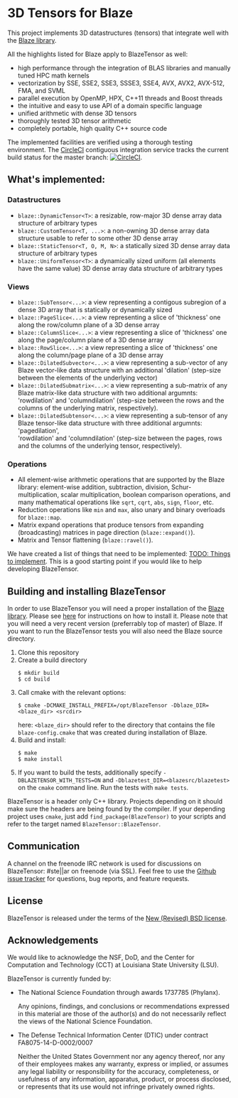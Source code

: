 <!-- =================================================================================================-->
<!--                                                                                                  -->
<!--   Copyright (C) 2012-2018 Klaus Iglberger - All Rights Reserved                                  -->
<!--   Copyright (C) 2018 Hartmut Kaiser - All Rights Reserved                                        -->
<!--                                                                                                  -->
<!--   This file is part of the Blaze library. You can redistribute it and/or modify it under         -->
<!--   the terms of the New (Revised) BSD License. Redistribution and use in source and binary        -->
<!--   forms, with or without modification, are permitted provided that the following conditions      -->
<!--   are met:                                                                                       -->
<!--                                                                                                  -->
<!--   1. Redistributions of source code must retain the above copyright notice, this list of         -->
<!--      conditions and the following disclaimer.                                                    -->
<!--   2. Redistributions in binary form must reproduce the above copyright notice, this list         -->
<!--      of conditions and the following disclaimer in the documentation and/or other materials      -->
<!--      provided with the distribution.                                                             -->
<!--   3. Neither the names of the Blaze development group nor the names of its contributors          -->
<!--      may be used to endorse or promote products derived from this software without specific      -->
<!--      prior written permission.                                                                   -->
<!--                                                                                                  -->
<!--   THIS SOFTWARE IS PROVIDED BY THE COPYRIGHT HOLDERS AND CONTRIBUTORS "AS IS" AND ANY            -->
<!--   EXPRESS OR IMPLIED WARRANTIES, INCLUDING, BUT NOT LIMITED TO, THE IMPLIED WARRANTIES           -->
<!--   OF MERCHANTABILITY AND FITNESS FOR A PARTICULAR PURPOSE ARE DISCLAIMED. IN NO EVENT            -->
<!--   SHALL THE COPYRIGHT HOLDER OR CONTRIBUTORS BE LIABLE FOR ANY DIRECT, INDIRECT,                 -->
<!--   INCIDENTAL, SPECIAL, EXEMPLARY, OR CONSEQUENTIAL DAMAGES (INCLUDING, BUT NOT LIMITED           -->
<!--   TO, PROCUREMENT OF SUBSTITUTE GOODS OR SERVICES; LOSS OF USE, DATA, OR PROFITS; OR             -->
<!--   BUSINESS INTERRUPTION) HOWEVER CAUSED AND ON ANY THEORY OF LIABILITY, WHETHER IN               -->
<!--   CONTRACT, STRICT LIABILITY, OR TORT (INCLUDING NEGLIGENCE OR OTHERWISE) ARISING IN             -->
<!--   ANY WAY OUT OF THE USE OF THIS SOFTWARE, EVEN IF ADVISED OF THE POSSIBILITY OF SUCH            -->
<!--   DAMAGE.                                                                                        -->
<!--                                                                                                  -->
<!-- =================================================================================================-->

# 3D Tensors for Blaze

This project implements 3D datastructures (tensors) that integrate well with the
[Blaze library](https://bitbucket.org/blaze-lib/blaze/src). 

All the highlights listed for Blaze apply to BlazeTensor as well:

- high performance through the integration of BLAS libraries and manually tuned
  HPC math kernels
- vectorization by SSE, SSE2, SSE3, SSSE3, SSE4, AVX, AVX2, AVX-512, FMA, and SVML
- parallel execution by OpenMP, HPX, C++11 threads and Boost threads
- the intuitive and easy to use API of a domain specific language
- unified arithmetic with dense 3D tensors
- thoroughly tested 3D tensor arithmetic
- completely portable, high quality C++ source code

The implemented facilities are verified using a thorough testing environment.
The [CircleCI](https://circleci.com/gh/STEllAR-GROUP/blaze_tensor) contiguous
integration service tracks the current build status for the master branch:
[![CircleCI](https://circleci.com/gh/STEllAR-GROUP/blaze_tensor.svg?style=svg)](https://circleci.com/gh/STEllAR-GROUP/blaze_tensor).

## What's implemented:

### Datastructures

- `blaze::DynamicTensor<T>`: a resizable, row-major 3D dense array data structure
  of arbitrary types
- `blaze::CustomTensor<T, ...>`: a non-owning 3D dense array data structure usable
  to refer to some other 3D dense array
- `blaze::StaticTensor<T, O, M, N>`: a statically sized 3D dense array data
  structure of arbitrary types
- `blaze::UniformTensor<T>`: a dynamically sized uniform (all elements have the
  same value) 3D dense array data structure of arbitrary types

### Views

- `blaze::SubTensor<...>`: a view representing a contigous subregion of a dense
  3D array that is statically or dynamically sized
- `blaze::PageSlice<...>`: a view representing a slice of 'thickness' one along
  the row/column plane of a 3D dense array
- `blaze::ColumnSlice<...>`: a view representing a slice of 'thickness' one along
  the page/column plane of a 3D dense array
- `blaze::RowSlice<...>`: a view representing a slice of 'thickness' one along
  the column/page plane of a 3D dense array
- `blaze::DilatedSubvector<...>`: a view representing a sub-vector of any Blaze
  vector-like data structure with an additional 'dilation' (step-size between
  the elements of the underlying vector)
- `blaze::DilatedSubmatrix<...>`: a view representing a sub-matrix of any Blaze
  matrix-like data structure with two additional argumnts: 'rowdilation' and 
  'columndilation' (step-size between the rows and the columns of the underlying
  matrix, respectively).
- `blaze::DilatedSubtensor<...>`: a view representing a sub-tensor of any Blaze
  tensor-like data structure with three additional argumnts: 'pagedilation',  
  'rowdilation' and 'columndilation' (step-size between the pages, rows and the 
  columns of the underlying tensor, respectively).
### Operations

- All element-wise arithmetic operations that are supported by the Blaze library:
  element-wise addition, subtraction, division, Schur-multiplication, scalar
  multiplication, boolean comparison operations, and many mathematical operations
  like `sqrt`, `cqrt`, `abs`, `sign`, `floor`, etc.
- Reduction operations like `min` and `max`, also unary and binary overloads for
  `blaze::map`.
- Matrix expand operations that produce tensors from expanding (broadcasting)
  matrices in page direction (`blaze::expand()`).
- Matrix and Tensor flattening (`blaze::ravel()`).

We have created a list of things that need to be implemented:
[TODO: Things to implement](https://github.com/STEllAR-GROUP/blaze_tensor/issues/2).
This is a good starting point if you would like to help developing BlazeTensor.

## Building and installing BlazeTensor

In order to use BlazeTensor you will need a proper installation of the
[Blaze library](https://bitbucket.org/blaze-lib/blaze/src). Please see
[here](https://bitbucket.org/blaze-lib/blaze/wiki/Configuration%20and%20Installation)
for instructions on how to install it. Please note that you will need a very
recent version (preferrably top of master) of Blaze. If you want to run the
BlazeTensor tests you will also need the Blaze source directory.

1. Clone this repository
2. Create a build directory
   ```
   $ mkdir build
   $ cd build
   ```
3. Call cmake with the relevant options:
   ```
   $ cmake -DCMAKE_INSTALL_PREFIX=/opt/BlazeTensor -Dblaze_DIR=<blaze_dir> <srcdir>
   ```
   here: `<blaze_dir>` should refer to the directory that contains the file
   `blaze-config.cmake` that was created during installation of Blaze.  
4. Build and install:
   ```
   $ make
   $ make install
   ```
5. If you want to build the tests, additionally specify `-DBLAZETENSOR_WITH_TESTS=ON`
   and `-Dblazetest_DIR=<blazesrc/blazetest>` 
   on the `cmake` command line. Run the tests with `make tests`.
   
BlazeTensor is a header only C++ library. Projects depending on it should make
sure the headers are being found by the compiler. If your depending project uses
`cmake`, just add `find_package(BlazeTensor)` to your scripts and refer to the
target named `BlazeTensor::BlazeTensor`.

## Communication
A channel on the freenode IRC network is used for discussions on
BlazeTensor: #ste||ar on freenode (via SSL). Feel free to use the
[Github issue tracker](https://github.com/STEllAR-GROUP/blaze_tensor/issues) for
questions, bug reports, and feature requests. 

## License
BlazeTensor is released under the terms of the
[New (Revised) BSD license](https://github.com/STEllAR-GROUP/blaze_tensor/blob/master/LICENSE).

## Acknowledgements

We would like to acknowledge the NSF, DoD, and the Center for Computation
and Technology (CCT) at Louisiana State University (LSU).

BlazeTensor is currently funded by:

* The National Science Foundation through awards 1737785 (Phylanx).

  Any opinions, findings, and conclusions or recommendations expressed in this
  material are those of the author(s) and do not necessarily reflect the views
  of the National Science Foundation.
  
* The Defense Technical Information Center (DTIC) under contract FA8075-14-D-0002/0007

  Neither the United States Government nor any agency thereof, nor any of their 
  employees makes any warranty, express or implied, or assumes any legal liability 
  or responsibility for the accuracy, completeness, or usefulness of any information, 
  apparatus, product, or process disclosed, or represents that its use would not 
  infringe privately owned rights.
